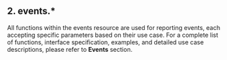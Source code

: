 ## 2. events.*

All functions within the events resource are used for reporting events, each accepting specific parameters based on their use case. For a complete list of functions, interface specification, examples, and detailed use case descriptions, please refer to **Events** section.